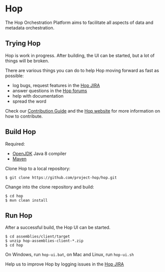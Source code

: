 # Hop

The Hop Orchestration Platform aims to facilitate all aspects of data and metadata orchestration.

## Trying Hop 

Hop is work in progress. After building, the UI can be started, but a lot of things will be broken. 

There are various things you can do to help Hop moving forward as fast as possible: 

- log bugs, request features in the [Hop JIRA](https://project-hop.atlassian.net)
- answer questions in the [Hop forums](https://forums.project-hop.org/)
- help with documentation 
- spread the word

Check our [Contribution Guide](http://www.project-hop.org/community/contributing/) and the [Hop website](http://www.project-hop.org/) for more information on how to contribute.  

## Build Hop 


Required: 
- [OpenJDK](https://openjdk.java.net/) Java 8 compiler 
- [Maven](http://maven.apache.org/)

Clone Hop to a local repository: 

    $ git clone https://github.com/project-hop/hop.git

Change into the clone repository and build: 

    $ cd hop 
    $ mvn clean install 

## Run Hop 

After a successful build, the Hop UI can be started.

    $ cd assemblies/client/target
    $ unzip hop-assemblies-client-*.zip
    $ cd hop 

On Windows, run `hop-ui.bat`, on Mac and Linux, run `hop-ui.sh` 

Help us to improve Hop by logging issues in the [Hop JIRA](https://project-hop.atlassian.net)

